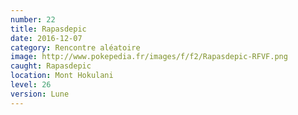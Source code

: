 ```yaml
---
number: 22
title: Rapasdepic
date: 2016-12-07
category: Rencontre aléatoire
image: http://www.pokepedia.fr/images/f/f2/Rapasdepic-RFVF.png
caught: Rapasdepic
location: Mont Hokulani
level: 26
version: Lune
---
```

